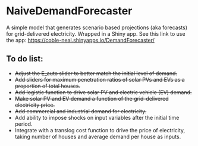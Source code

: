 # NaiveDemandForecaster
A simple model that generates scenario based projections (aka forecasts) for grid-delivered electricity. Wrapped in a Shiny app. See this link to use the app: https://coble-neal.shinyapps.io/DemandForecaster/ 

## To do list:

- ~~Adjust the E_auto slider to better match the initial level of demand.~~
- ~~Add sliders for maximum penetration ratios of solar PVs and EVs as a proportion of total houses.~~
- ~~Add logistic function to drive solar PV and electric vehicle (EV) demand.~~
- ~~Make solar PV and EV demand a function of the grid-delivered electricity price.~~
- ~~Add commercial and industrial demand for electricity.~~
- Add ability to impose shocks on input variables after the initial time period.
- Integrate with a translog cost function to drive the price of electricity, taking number of houses and average demand per house as inputs.
